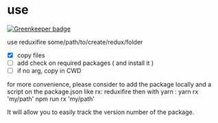 use 
====

[![Greenkeeper badge](https://badges.greenkeeper.io/hyphaene-npm/reduxifire.svg)](https://greenkeeper.io/)

use reduxifire some/path/to/create/redux/folder

* [x] copy files
* [ ] add check on required packages ( and install it )
* [ ] if no arg, copy in CWD

for more convenience, please consider to add the package locally and a script on the package.json like rx: reduxifire
then with yarn :
yarn rx 'my/path'
npm run rx 'my/path'

It will allow you to easily track the version number of the package.
